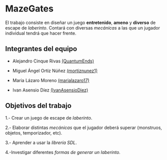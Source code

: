 ﻿# MazeGates

El trabajo consiste en diseñar un juego **entretenido**, **ameno** y **diverso** de escape de *laberinto*.
Contará con diversas *mecánicas* a las que un jugador individual tendrá que hacer frente.

## Integrantes del equipo

* Alejandro Cinque Rivas [(QuantumEnds)](https://github.com/QuantumEnds)

* Miguel Ángel Ortiz Núñez [(mortiznunez1)](https://github.com/mortiznunez1)

* Maria Lázaro Moreno [(marialazaro17)](https://github.com/marialazaro17)

* Ivan Asensio Díez [(IvanAsensioDiez)](https://github.com/IvanAsensioDiez)

## Objetivos del trabajo

1.- Crear un juego de escape de *laberinto*.

2.- Elaborar distintas *mecánicas* que el jugador deberá superar (monstruos, objetos, temporizador, etc).

3.- Aprender a usar la *librería SDL*.

4.-Investigar diferentes *formas de generar un laberinto*.